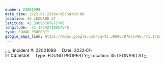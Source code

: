 ```yaml
---
number: 22001098
date_time: 2022-01-21T04:56:58+00:00
location: 35 LEONARD ST
latitude: 42.39695787075766
longitude: -71.17542719057548
type: FOUND PROPERTY
google_maps_link: https://maps.google.com/?q=42.39695787075766,-71.17542719057548
---
```


;;;;;;Incident #: 22001098     Date: 2022‐01‐21 04:56:58     Type: FOUND PROPERTY;;;Location: 35 LEONARD ST;;;
